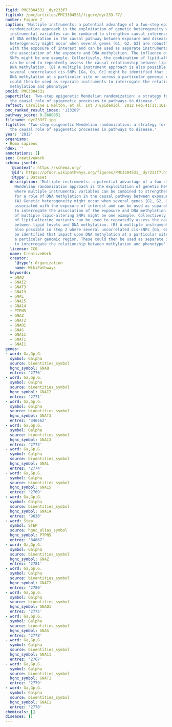 ```yaml
---
figid: PMC3304531__dyr233f7
figlink: /pmc/articles/PMC3304531/figure/dyr233-F7/
number: Figure 7
caption: 'Multiple instruments: a potential advantage of a two-step epigenetic Mendelian
  randomization approach is the exploitation of genetic heterogeneity where multiple
  instrumental variables can be combined to strengthen causal inference for a role
  of DNA methylation in the causal pathway between exposure and disease. (A) Genetic
  heterogeneity might occur when several genes [G1, G2, G3] are robustly associated
  with the exposure of interest and can be used as separate instruments to interrogate
  the association of the exposure and DNA methylation. The influence of multiple lipid-altering
  SNPs might be one example. Collectively, the combination of lipid-altering variants
  can be used to repeatedly assess the causal relationship between lipid levels and
  DNA methylation. (B) A multiple instrument approach is also possible in step 2 where
  several uncorrelated cis-SNPs [Ga, Gb, Gc] might be identified that impact upon
  DNA methylation at a particular site or across a particular genomic region. These
  could then be used as separate instruments to interrogate the relationship between
  methylation and phenotype'
pmcid: PMC3304531
papertitle: 'Two-step epigenetic Mendelian randomization: a strategy for establishing
  the causal role of epigenetic processes in pathways to disease.'
reftext: Caroline L Relton, et al. Int J Epidemiol. 2012 Feb;41(1):161-176.
pmc_ranked_result_index: '113289'
pathway_score: 0.5680851
filename: dyr233f7.jpg
figtitle: 'Two-step epigenetic Mendelian randomization: a strategy for establishing
  the causal role of epigenetic processes in pathways to disease.'
year: '2012'
organisms:
- Homo sapiens
ndex: ''
annotations: []
seo: CreativeWork
schema-jsonld:
  '@context': https://schema.org/
  '@id': https://pfocr.wikipathways.org/figures/PMC3304531__dyr233f7.html
  '@type': Dataset
  description: 'Multiple instruments: a potential advantage of a two-step epigenetic
    Mendelian randomization approach is the exploitation of genetic heterogeneity
    where multiple instrumental variables can be combined to strengthen causal inference
    for a role of DNA methylation in the causal pathway between exposure and disease.
    (A) Genetic heterogeneity might occur when several genes [G1, G2, G3] are robustly
    associated with the exposure of interest and can be used as separate instruments
    to interrogate the association of the exposure and DNA methylation. The influence
    of multiple lipid-altering SNPs might be one example. Collectively, the combination
    of lipid-altering variants can be used to repeatedly assess the causal relationship
    between lipid levels and DNA methylation. (B) A multiple instrument approach is
    also possible in step 2 where several uncorrelated cis-SNPs [Ga, Gb, Gc] might
    be identified that impact upon DNA methylation at a particular site or across
    a particular genomic region. These could then be used as separate instruments
    to interrogate the relationship between methylation and phenotype'
  license: CC0
  name: CreativeWork
  creator:
    '@type': Organization
    name: WikiPathways
  keywords:
  - GNAQ
  - GNAI2
  - GNAT3
  - GNAI3
  - GNAL
  - GNA15
  - GNA14
  - PTPN5
  - GNAZ
  - GNAT2
  - GNAO1
  - GNAS
  - GNA11
  - GNAT1
  - GNAI1
genes:
- word: Ga,Gp,G.
  symbol: Galpha
  source: bioentities_symbol
  hgnc_symbol: GNAQ
  entrez: '2776'
- word: Ga,Gp,G.
  symbol: Galpha
  source: bioentities_symbol
  hgnc_symbol: GNAI2
  entrez: '2771'
- word: Ga,Gp,G.
  symbol: Galpha
  source: bioentities_symbol
  hgnc_symbol: GNAT3
  entrez: '346562'
- word: Ga,Gp,G.
  symbol: Galpha
  source: bioentities_symbol
  hgnc_symbol: GNAI3
  entrez: '2773'
- word: Ga,Gp,G.
  symbol: Galpha
  source: bioentities_symbol
  hgnc_symbol: GNAL
  entrez: '2774'
- word: Ga,Gp,G.
  symbol: Galpha
  source: bioentities_symbol
  hgnc_symbol: GNA15
  entrez: '2769'
- word: Ga,Gp,G.
  symbol: Galpha
  source: bioentities_symbol
  hgnc_symbol: GNA14
  entrez: '9630'
- word: Štep
  symbol: STEP
  source: hgnc_alias_symbol
  hgnc_symbol: PTPN5
  entrez: '84867'
- word: Ga,Gp,G.
  symbol: Galpha
  source: bioentities_symbol
  hgnc_symbol: GNAZ
  entrez: '2781'
- word: Ga,Gp,G.
  symbol: Galpha
  source: bioentities_symbol
  hgnc_symbol: GNAT2
  entrez: '2780'
- word: Ga,Gp,G.
  symbol: Galpha
  source: bioentities_symbol
  hgnc_symbol: GNAO1
  entrez: '2775'
- word: Ga,Gp,G.
  symbol: Galpha
  source: bioentities_symbol
  hgnc_symbol: GNAS
  entrez: '2778'
- word: Ga,Gp,G.
  symbol: Galpha
  source: bioentities_symbol
  hgnc_symbol: GNA11
  entrez: '2767'
- word: Ga,Gp,G.
  symbol: Galpha
  source: bioentities_symbol
  hgnc_symbol: GNAT1
  entrez: '2779'
- word: Ga,Gp,G.
  symbol: Galpha
  source: bioentities_symbol
  hgnc_symbol: GNAI1
  entrez: '2770'
chemicals: []
diseases: []
---
```

